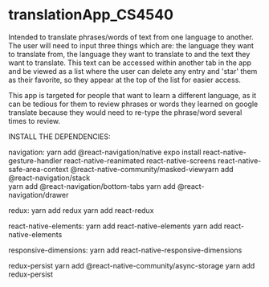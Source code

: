 # translationApp_CS4540
Intended to translate phrases/words of text from one language to another. The user will need to input three things which are: the language they want to translate from, the language they want to translate to and the text they want to translate. This text can be accessed within another tab in the app and be viewed as a list where the user can delete any entry and 'star' them as their favorite, so they appear at the top of the list for easier access.

This app is targeted for people that want to learn a different language, as it can be tedious for them to review phrases or words they learned on google translate because they would need to re-type the phrase/word several times to review.


INSTALL THE DEPENDENCIES:

navigation:
yarn add @react-navigation/native
expo install react-native-gesture-handler react-native-reanimated react-native-screens react-native-safe-area-context @react-native-community/masked-viewyarn add @react-navigation/stack  
yarn add @react-navigation/bottom-tabs
yarn add @react-navigation/drawer

redux:
yarn add redux
yarn add react-redux

react-native-elements:
yarn add react-native-elements
yarn add react-native-elements

responsive-dimensions:
yarn add react-native-responsive-dimensions

redux-persist
yarn add @react-native-community/async-storage
yarn add redux-persist

